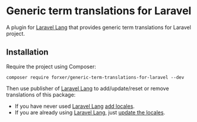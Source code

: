 Generic term translations for Laravel
=====================================

A plugin for [Laravel Lang](https://laravel-lang.com/) that provides generic term translations for Laravel project.

Installation
------------

Require the project using Composer:

```
composer require forxer/generic-term-translations-for-laravel --dev
```

Then use publisher of [Laravel Lang](https://laravel-lang.com/) to add/update/reset or remove translations of this package:
- If you have never used [Laravel Lang](https://laravel-lang.com/) [add locales](https://laravel-lang.com/usage/add-locales.html).
- If you are already using [Laravel Lang](https://laravel-lang.com/), just [update the locales](https://laravel-lang.com/usage/update-locales.html).

